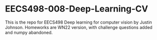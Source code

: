 # EECS498-008-Deep-Learning-CV
This is the repo for EECS498 Deep learning for computer vision by Justin Johnson. Homeworks are WN22 version, with challenge questions added and numpy abandoned.
